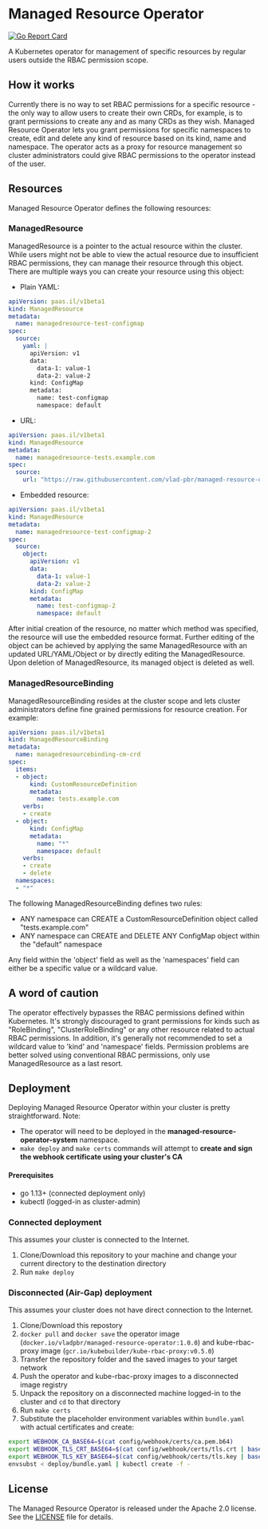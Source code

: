 # Managed Resource Operator

[![Go Report Card](https://goreportcard.com/badge/github.com/vlad-pbr/managed-resource-operator)](https://goreportcard.com/report/github.com/vlad-pbr/managed-resource-operator)

A Kubernetes operator for management of specific resources by regular users outside the RBAC permission scope.

## How it works

Currently there is no way to set RBAC permissions for a specific resource - the only way to allow users to create their own CRDs, for example, is to grant permissions to create any and as many CRDs as they wish. Managed Resource Operator lets you grant permissions for specific namespaces to create, edit and delete any kind of resource based on its kind, name and namespace. The operator acts as a proxy for resource management so cluster administrators could give RBAC permissions to the operator instead of the user.

## Resources

Managed Resource Operator defines the following resources:

### ManagedResource

ManagedResource is a pointer to the actual resource within the cluster. While users might not be able to view the actual resource due to insufficient RBAC permissions, they can manage their resource through this object. There are multiple ways you can create your resource using this object:

- Plain YAML:

``` yaml
apiVersion: paas.il/v1beta1
kind: ManagedResource
metadata:
  name: managedresource-test-configmap
spec:
  source:
    yaml: |
      apiVersion: v1
      data:
        data-1: value-1
        data-2: value-2
      kind: ConfigMap
      metadata:
        name: test-configmap
        namespace: default
```

- URL:

``` yaml
apiVersion: paas.il/v1beta1
kind: ManagedResource
metadata:
  name: managedresource-tests.example.com
spec:
  source:
    url: "https://raw.githubusercontent.com/vlad-pbr/managed-resource-operator/1.0.0/examples/objects/apiextensions_v1beta1_tests.example.com.yaml"
```

- Embedded resource:

``` yaml
apiVersion: paas.il/v1beta1
kind: ManagedResource
metadata:
  name: managedresource-test-configmap-2
spec:
  source:
    object:
      apiVersion: v1
      data:
        data-1: value-1
        data-2: value-2
      kind: ConfigMap
      metadata:
        name: test-configmap-2
        namespace: default
```

After initial creation of the resource, no matter which method was specified, the resource will use the embedded resource format. Further editing of the object can be achieved by applying the same ManagedResource with an updated URL/YAML/Object or by directly editing the ManagedResource. Upon deletion of ManagedResource, its managed object is deleted as well.

### ManagedResourceBinding

ManagedResourceBinding resides at the cluster scope and lets cluster administrators define fine grained permissions for resource creation. For example:

``` yaml
apiVersion: paas.il/v1beta1
kind: ManagedResourceBinding
metadata:
  name: managedresourcebinding-cm-crd
spec:
  items:
  - object:
      kind: CustomResourceDefinition
      metadata:
        name: tests.example.com
    verbs:
    - create
  - object:
      kind: ConfigMap
      metadata:
        name: "*"
        namespace: default
    verbs:
    - create
    - delete
  namespaces:
  - "*"
```

The following ManagedResourceBinding defines two rules:
- ANY namespace can CREATE a CustomResourceDefinition object called "tests.example.com"
- ANY namespace can CREATE and DELETE ANY ConfigMap object within the "default" namespace

Any field within the 'object' field as well as the 'namespaces' field can either be a specific value or a wildcard value.

## A word of caution

The operator effectively bypasses the RBAC permissions defined within Kubernetes. It's strongly discouraged to grant permissions for kinds such as "RoleBinding", "ClusterRoleBinding" or any other resource related to actual RBAC permissions. In addition, it's generally not recommended to set a wildcard value to 'kind' and 'namespace' fields. Permission problems are better solved using conventional RBAC permissions, only use ManagedResource as a last resort.

## Deployment

Deploying Managed Resource Operator within your cluster is pretty straightforward. Note:
- The operator will need to be deployed in the **managed-resource-operator-system** namespace.
- `make deploy` and `make certs` commands will attempt to **create and sign the webhook certificate using your cluster's CA**

#### Prerequisites

- go 1.13+ (connected deployment only)
- kubectl (logged-in as cluster-admin)

### Connected deployment

This assumes your cluster is connected to the Internet.

1. Clone/Download this repository to your machine and change your current directory to the destination directory
2. Run `make deploy`

### Disconnected (Air-Gap) deployment

This assumes your cluster does not have direct connection to the Internet.

1. Clone/Download this repostory
2. `docker pull` and `docker save` the operator image (`docker.io/vladpbr/managed-resource-operator:1.0.0`) and kube-rbac-proxy image (`gcr.io/kubebuilder/kube-rbac-proxy:v0.5.0`)
3. Transfer the repository folder and the saved images to your target network
4. Push the operator and kube-rbac-proxy images to a disconnected image registry
5. Unpack the repository on a disconnected machine logged-in to the cluster and `cd` to that directory
6. Run `make certs`
7. Substitute the placeholder environment variables within `bundle.yaml` with actual certificates and create:
``` bash
export WEBHOOK_CA_BASE64=$(cat config/webhook/certs/ca.pem.b64)
export WEBHOOK_TLS_CRT_BASE64=$(cat config/webhook/certs/tls.crt | base64 -w0)
export WEBHOOK_TLS_KEY_BASE64=$(cat config/webhook/certs/tls.key | base64 -w0)
envsubst < deploy/bundle.yaml | kubectl create -f -
```

## License

The Managed Resource Operator is released under the Apache 2.0 license. See the [LICENSE][license_file] file for details.

[license_file]:https://github.com/vlad-pbr/managed-resource-operator/blob/1.0.0/LICENSE